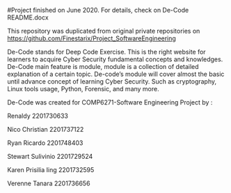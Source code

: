 #Project finished on June 2020. For details, check on De-Code README.docx

This repository was duplicated from original private repositories on https://github.com/Finestarix/Project_SoftwareEngineering

De-Code stands for Deep Code Exercise. This is the right website for learners to acquire Cyber Security fundamental concepts and knowledges. De-Code main feature is module, module is a collection of detailed explanation of a certain topic. De-code’s module will cover almost the basic until advance concept of learning Cyber Security. Such as cryptography, Linux tools usage, Python, Forensic, and many more.

De-Code was created for COMP6271-Software Engineering Project by :

Renaldy	            2201730633

Nico Christian	    2201737122 

Ryan Ricardo 	      2201748403 

Stewart Sulivinio	  2201729524 

Karen Prisilia Iing	2201732595

Verenne Tanara 	    2201736656 
